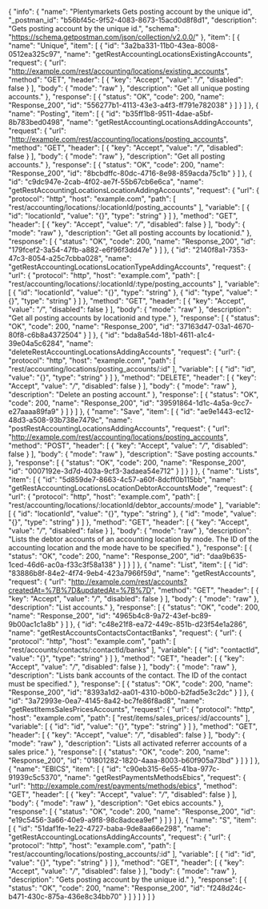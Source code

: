 {
  "info": {
    "name": "Plentymarkets Gets posting account by the unique id",
    "_postman_id": "b56bf45c-9f52-4083-8673-15acd0d8f8d1",
    "description": "Gets posting account by the unique id.",
    "schema": "https://schema.getpostman.com/json/collection/v2.0.0/"
  },
  "item": [
    {
      "name": "Unique",
      "item": [
        {
          "id": "3a2ba331-11b0-43ea-8008-0512ea325c97",
          "name": "getRestAccountingLocationsExistingAccounts",
          "request": {
            "url": "http://example.com/rest/accounting/locations/existing_accounts",
            "method": "GET",
            "header": [
              {
                "key": "Accept",
                "value": "*/*",
                "disabled": false
              }
            ],
            "body": {
              "mode": "raw"
            },
            "description": "Get all unique posting accounts."
          },
          "response": [
            {
              "status": "OK",
              "code": 200,
              "name": "Response_200",
              "id": "556277b1-4113-43e3-a4f3-ff791e782038"
            }
          ]
        }
      ]
    },
    {
      "name": "Posting",
      "item": [
        {
          "id": "b35ff1b8-9511-4dae-a5bf-8b783bed0498",
          "name": "getRestAccountingLocationsAddingAccounts",
          "request": {
            "url": "http://example.com/rest/accounting/locations/posting_accounts",
            "method": "GET",
            "header": [
              {
                "key": "Accept",
                "value": "*/*",
                "disabled": false
              }
            ],
            "body": {
              "mode": "raw"
            },
            "description": "Get all posting accounts."
          },
          "response": [
            {
              "status": "OK",
              "code": 200,
              "name": "Response_200",
              "id": "8bcbdffc-80dc-4716-8e98-859acda75c1b"
            }
          ]
        },
        {
          "id": "c9dc947e-2cab-4f02-ae7f-55b67cb6e6ca",
          "name": "getRestAccountingLocationsLocationAddingAccounts",
          "request": {
            "url": {
              "protocol": "http",
              "host": "example.com",
              "path": [
                "rest/accounting/locations/:locationId/posting_accounts"
              ],
              "variable": [
                {
                  "id": "locationId",
                  "value": "{}",
                  "type": "string"
                }
              ]
            },
            "method": "GET",
            "header": [
              {
                "key": "Accept",
                "value": "*/*",
                "disabled": false
              }
            ],
            "body": {
              "mode": "raw"
            },
            "description": "Get all posting accounts by locationid."
          },
          "response": [
            {
              "status": "OK",
              "code": 200,
              "name": "Response_200",
              "id": "179fcef2-3a54-47fb-a882-e6f96f3dd47e"
            }
          ]
        },
        {
          "id": "2140f8a1-7353-47c3-8054-a25c7cbba028",
          "name": "getRestAccountingLocationsLocationTypeAddingAccounts",
          "request": {
            "url": {
              "protocol": "http",
              "host": "example.com",
              "path": [
                "rest/accounting/locations/:locationId/:type/posting_accounts"
              ],
              "variable": [
                {
                  "id": "locationId",
                  "value": "{}",
                  "type": "string"
                },
                {
                  "id": "type",
                  "value": "{}",
                  "type": "string"
                }
              ]
            },
            "method": "GET",
            "header": [
              {
                "key": "Accept",
                "value": "*/*",
                "disabled": false
              }
            ],
            "body": {
              "mode": "raw"
            },
            "description": "Get all posting accounts by locationid and type."
          },
          "response": [
            {
              "status": "OK",
              "code": 200,
              "name": "Response_200",
              "id": "37163d47-03a1-4670-80f8-c6b8a4372504"
            }
          ]
        },
        {
          "id": "bda8a54d-18b1-4611-a1c4-39e04a5c6284",
          "name": "deleteRestAccountingLocationsAddingAccounts",
          "request": {
            "url": {
              "protocol": "http",
              "host": "example.com",
              "path": [
                "rest/accounting/locations/posting_accounts/:id"
              ],
              "variable": [
                {
                  "id": "id",
                  "value": "{}",
                  "type": "string"
                }
              ]
            },
            "method": "DELETE",
            "header": [
              {
                "key": "Accept",
                "value": "*/*",
                "disabled": false
              }
            ],
            "body": {
              "mode": "raw"
            },
            "description": "Delete an posting account."
          },
          "response": [
            {
              "status": "OK",
              "code": 200,
              "name": "Response_200",
              "id": "39591864-1d1c-4a5a-9cc7-e27aaaa89fa9"
            }
          ]
        }
      ]
    },
    {
      "name": "Save",
      "item": [
        {
          "id": "ae9e1443-ec12-48d3-a508-93b738e7479c",
          "name": "postRestAccountingLocationsAddingAccounts",
          "request": {
            "url": "http://example.com/rest/accounting/locations/posting_accounts",
            "method": "POST",
            "header": [
              {
                "key": "Accept",
                "value": "*/*",
                "disabled": false
              }
            ],
            "body": {
              "mode": "raw"
            },
            "description": "Save posting accounts."
          },
          "response": [
            {
              "status": "OK",
              "code": 200,
              "name": "Response_200",
              "id": "0007192e-3d7d-403a-9cf3-3adaea54e712"
            }
          ]
        }
      ]
    },
    {
      "name": "Lists",
      "item": [
        {
          "id": "5d859de7-8663-4c57-a60f-8dcff0b115bb",
          "name": "getRestAccountingLocationsLocationDebtorAccountsMode",
          "request": {
            "url": {
              "protocol": "http",
              "host": "example.com",
              "path": [
                "rest/accounting/locations/:locationId/debtor_accounts/:mode"
              ],
              "variable": [
                {
                  "id": "locationId",
                  "value": "{}",
                  "type": "string"
                },
                {
                  "id": "mode",
                  "value": "{}",
                  "type": "string"
                }
              ]
            },
            "method": "GET",
            "header": [
              {
                "key": "Accept",
                "value": "*/*",
                "disabled": false
              }
            ],
            "body": {
              "mode": "raw"
            },
            "description": "Lists the debtor accounts of an accounting location by mode. The ID of the accounting location and the mode have to be specified."
          },
          "response": [
            {
              "status": "OK",
              "code": 200,
              "name": "Response_200",
              "id": "daa9b635-1ced-46d6-ac0a-f33c3f58a138"
            }
          ]
        }
      ]
    },
    {
      "name": "List",
      "item": [
        {
          "id": "83886b8f-84e2-4f74-9eb4-423a7966f59d",
          "name": "getRestAccounts",
          "request": {
            "url": "http://example.com/rest/accounts?createdAt=%7B%7D&updatedAt=%7B%7D",
            "method": "GET",
            "header": [
              {
                "key": "Accept",
                "value": "*/*",
                "disabled": false
              }
            ],
            "body": {
              "mode": "raw"
            },
            "description": "List accounts."
          },
          "response": [
            {
              "status": "OK",
              "code": 200,
              "name": "Response_200",
              "id": "4965b4c8-9a72-43ef-bc89-9b00ac1c1a8b"
            }
          ]
        },
        {
          "id": "c48e21f8-ea72-449c-851b-d23f54e1a286",
          "name": "getRestAccountsContactsContactBanks",
          "request": {
            "url": {
              "protocol": "http",
              "host": "example.com",
              "path": [
                "rest/accounts/contacts/:contactId/banks"
              ],
              "variable": [
                {
                  "id": "contactId",
                  "value": "{}",
                  "type": "string"
                }
              ]
            },
            "method": "GET",
            "header": [
              {
                "key": "Accept",
                "value": "*/*",
                "disabled": false
              }
            ],
            "body": {
              "mode": "raw"
            },
            "description": "Lists bank accounts of the contact. The ID of the contact must be specified."
          },
          "response": [
            {
              "status": "OK",
              "code": 200,
              "name": "Response_200",
              "id": "8393a1d2-aa01-4310-b0b0-b2fad5e3c2dc"
            }
          ]
        },
        {
          "id": "3a72993e-0ea7-4145-8a42-bc7fe86f8ad8",
          "name": "getRestItemsSalesPricesAccounts",
          "request": {
            "url": {
              "protocol": "http",
              "host": "example.com",
              "path": [
                "rest/items/sales_prices/:id/accounts"
              ],
              "variable": [
                {
                  "id": "id",
                  "value": "{}",
                  "type": "string"
                }
              ]
            },
            "method": "GET",
            "header": [
              {
                "key": "Accept",
                "value": "*/*",
                "disabled": false
              }
            ],
            "body": {
              "mode": "raw"
            },
            "description": "Lists all activated referrer accounts of a sales price."
          },
          "response": [
            {
              "status": "OK",
              "code": 200,
              "name": "Response_200",
              "id": "01801282-1820-4aaa-8003-b60f905a73bd"
            }
          ]
        }
      ]
    },
    {
      "name": "EBICS",
      "item": [
        {
          "id": "c90eb315-6e55-41ba-977c-91939c5c5370",
          "name": "getRestPaymentsMethodsEbics",
          "request": {
            "url": "http://example.com/rest/payments/methods/ebics",
            "method": "GET",
            "header": [
              {
                "key": "Accept",
                "value": "*/*",
                "disabled": false
              }
            ],
            "body": {
              "mode": "raw"
            },
            "description": "Get ebics accounts."
          },
          "response": [
            {
              "status": "OK",
              "code": 200,
              "name": "Response_200",
              "id": "e19c5456-3a66-40e9-a9f8-98c8adcea9ef"
            }
          ]
        }
      ]
    },
    {
      "name": "S",
      "item": [
        {
          "id": "51daf1fe-1e22-4727-baba-9de8aa66e298",
          "name": "getRestAccountingLocationsAddingAccounts",
          "request": {
            "url": {
              "protocol": "http",
              "host": "example.com",
              "path": [
                "rest/accounting/locations/posting_accounts/:id"
              ],
              "variable": [
                {
                  "id": "id",
                  "value": "{}",
                  "type": "string"
                }
              ]
            },
            "method": "GET",
            "header": [
              {
                "key": "Accept",
                "value": "*/*",
                "disabled": false
              }
            ],
            "body": {
              "mode": "raw"
            },
            "description": "Gets posting account by the unique id."
          },
          "response": [
            {
              "status": "OK",
              "code": 200,
              "name": "Response_200",
              "id": "f248d24c-b471-430c-875a-436e8c34bb70"
            }
          ]
        }
      ]
    }
  ]
}